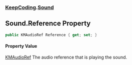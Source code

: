 ### [KeepCoding](KeepCoding.md 'KeepCoding').[Sound](KeepCoding_Sound.md 'KeepCoding.Sound')
## Sound.Reference Property
```csharp
public KMAudioRef Reference { get; set; }
```
#### Property Value
[KMAudioRef](https://docs.microsoft.com/en-us/dotnet/api/KMAudioRef 'KMAudioRef')
The audio reference that is playing the sound.  
